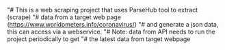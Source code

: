 "# This is a web scraping project that uses ParseHub tool to extract (scrape)
"# data from a target web page (https://www.worldometers.info/coronavirus/)
"# and generate a json data, this can access via a webservice.
"# Note: data from API needs to run the project periodically to get
"# the latest data from target webpage
